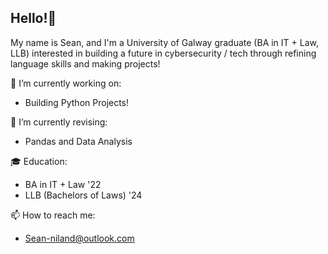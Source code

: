 ## Hello!👋

My name is Sean, and I'm a University of Galway graduate (BA in IT + Law, LLB) interested in building a future in cybersecurity / tech through refining language skills and making projects!

🔭 I’m currently working on:
-   Building Python Projects!
   
🌱 I’m currently revising:
-   Pandas and Data Analysis

🎓 Education:
-   BA in IT + Law '22
-   LLB (Bachelors of Laws) '24

📫 How to reach me:
-   Sean-niland@outlook.com

 
<!--
**Sean-PN/Sean-PN** is a ✨ _special_ ✨ repository because its `README.md` (this file) appears on your GitHub profile.

Here are some ideas to get you started:

- 🔭 I’m currently working on ...
- 🌱 I’m currently learning ...
- 👯 I’m looking to collaborate on ...
- 🤔 I’m looking for help with ...
- 💬 Ask me about ...
- 📫 How to reach me: ...
- 😄 Pronouns: ...
- ⚡ Fun fact: ...
-->
